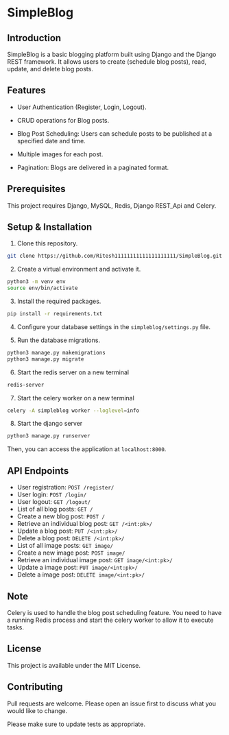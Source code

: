 # SimpleBlog

## Introduction

SimpleBlog is a basic blogging platform built using Django and the Django REST framework. It allows users to create (schedule blog posts), read, update, and delete blog posts.

## Features

- User Authentication (Register, Login, Logout).

- CRUD operations for Blog posts.

- Blog Post Scheduling: Users can schedule posts to be published at a specified date and time. 

- Multiple images for each post.

- Pagination: Blogs are delivered in a paginated format.

## Prerequisites

This project requires Django, MySQL, Redis, Django REST_Api and Celery.

## Setup & Installation

1. Clone this repository.
```bash
git clone https://github.com/Ritesh11111111111111111111/SimpleBlog.git
```

2. Create a virtual environment and activate it.
```bash
python3 -m venv env
source env/bin/activate
```

3. Install the required packages.
```bash
pip install -r requirements.txt
```

4. Configure your database settings in the `simpleblog/settings.py` file.

5. Run the database migrations.
```bash
python3 manage.py makemigrations
python3 manage.py migrate
```

6. Start the redis server on a new terminal
```bash
redis-server
```

7. Start the celery worker on a new terminal
```bash
celery -A simpleblog worker --loglevel=info
```

8. Start the django server
```bash
python3 manage.py runserver
```

Then, you can access the application at `localhost:8000`.

## API Endpoints

- User registration: `POST /register/`
- User login: `POST /login/`
- User logout: `GET /logout/`
- List of all blog posts: `GET /`
- Create a new blog post: `POST /`
- Retrieve an individual blog post: `GET /<int:pk>/`
- Update a blog post: `PUT /<int:pk>/`
- Delete a blog post: `DELETE /<int:pk>/`
- List of all image posts: `GET image/`
- Create a new image post: `POST image/`
- Retrieve an individual image post: `GET image/<int:pk>/`
- Update a image post: `PUT image/<int:pk>/`
- Delete a image post: `DELETE image/<int:pk>/`

## Note
Celery is used to handle the blog post scheduling feature. You need to have a running Redis process and start the celery worker to allow it to execute tasks.

## License
This project is available under the MIT License.

## Contributing
Pull requests are welcome. Please open an issue first to discuss what you would like to change.

Please make sure to update tests as appropriate.
